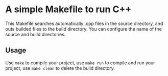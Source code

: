 # A simple Makefile to run C++
This Makefile searches automatically .cpp files in the source directory, and outs builded files to the build directory. You can configure the name of the source and build directories.

## Usage
Use `make` to compile your project, use `make run` to compile and run your project, use `make clean` to delete the build directory.
